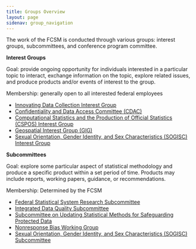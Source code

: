 ```yaml
---
title: Groups Overview
layout: page
sidenav: group_navigation
---
```

<p>The work of the FCSM is conducted through various groups:  interest groups, subcommittees, and conference program committee.</p>

<p><b>Interest Groups</b></p>
<p>Goal:  provide ongoing opportunity for individuals interested in a particular topic to interact, exchange information on the topic, explore related issues, and produce products and/or events of interest to the group.</p>

<p>Membership: generally open to all interested federal employees </p>

<ul>
	<li><a href="{{site.baseurl}}/groups/idcig/">Innovating Data Collection Interest Group</a></li>
  <li><a href="{{site.baseurl}}/groups/cdac/">Confidentiality and Data Access Committee (CDAC)</a></li>
  <li><a href="{{site.baseurl}}/groups/cspos/">Computational Statistics and the Production of Official Statistics (CSPOS) Interest Group</a></li>
	<li><a href="{{site.baseurl}}/groups/gig/">Geospatial Interest Group (GIG)</a></li>
  <li><a href="{{site.baseurl}}/groups/sogisc-ig/">Sexual Orientation, Gender Identity, and Sex Characteristics (SOGISC) Interest Group</a></li>
</ul>

<p><b>Subcommittees</b></p>

<p>Goal:  explore some particular aspect of statistical methodology and produce a specific product within a set period of time.  Products may include reports, working papers, guidance, or recommendations. </p>

<p>Membership: Determined by the FCSM</p>

<ul>
  <li><a href="{{site.baseurl}}/groups/fssr-subcommittee/">Federal Statistical System Research Subcommittee</a></li>
  <li><a href="{{site.baseurl}}/groups/data-quality/">Integrated Data Quality Subcommittee</a></li>
  <li><a href="{{site.baseurl}}/groups/data-safeguards">Subcommittee on Updating Statistical Methods for Safeguarding Protected Data</a></li>
  <li><a href="{{site.baseurl}}/groups/nonresponse-bias">Nonresponse Bias Working Group</a></li>
  <li><a href="{{site.baseurl}}/groups/sogisc">Sexual Orientation, Gender Identity, and Sex Characteristics (SOGISC) Subcommittee</a></li>
</ul>